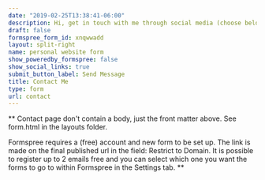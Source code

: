 ```yaml
---
date: "2019-02-25T13:38:41-06:00"
description: Hi, get in touch with me through social media (choose below) or contact me directly by filling in the form I have provided. Thanks. 
draft: false
formspree_form_id: xnqwwadd
layout: split-right
name: personal website form
show_poweredby_formspree: false
show_social_links: true
submit_button_label: Send Message
title: Contact Me
type: form
url: contact
---
```


** Contact page don't contain a body, just the front matter above.
See form.html in the layouts folder.

Formspree requires a (free) account and new form to be set up. The link is made on the final published url in the field: Restrict to Domain. It is possible to register up to 2 emails free and you can select which one you want the forms to go to within Formspree in the Settings tab.
**
